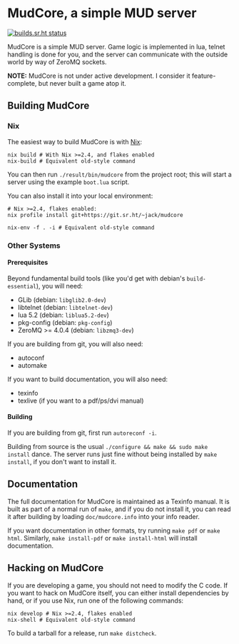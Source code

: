 # MudCore, a simple MUD server

[![builds.sr.ht status](https://builds.sr.ht/~jack/mudcore.svg)](https://builds.sr.ht/~jack/mudcore?)

MudCore is a simple MUD server. Game logic is implemented in lua,
telnet handling is done for you, and the server can communicate with
the outside world by way of ZeroMQ sockets.

**NOTE:** MudCore is not under active development. I consider it
feature-complete, but never built a game atop it.


## Building MudCore

### Nix

The easiest way to build MudCore is with
[Nix](https://nixos.org/nix/):

```
nix build # With Nix >=2.4, and flakes enabled
nix-build # Equivalent old-style command
```

You can then run `./result/bin/mudcore` from the project root; this
will start a server using the example `boot.lua` script.

You can also install it into your local environment:

```
# Nix >=2.4, flakes enabled:
nix profile install git+https://git.sr.ht/~jack/mudcore

nix-env -f . -i # Equivalent old-style command
```

### Other Systems

#### Prerequisites

Beyond fundamental build tools (like you'd get with debian's
`build-essential`), you will need:

* GLib (debian: `libglib2.0-dev`)
* libtelnet (debian: `libtelnet-dev`)
* lua 5.2 (debian: `liblua5.2-dev`)
* pkg-config (debian: `pkg-config`)
* ZeroMQ >= 4.0.4 (debian: `libzmq3-dev`)

If you are building from git, you will also need:

* autoconf
* automake

If you want to build documentation, you will also need:

* texinfo
* texlive (if you want to a pdf/ps/dvi manual)

#### Building

If you are building from git, first run `autoreconf -i`.

Building from source is the usual `./configure && make && sudo make
install` dance. The server runs just fine without being installed by
`make install`, if you don't want to install it.


## Documentation

The full documentation for MudCore is maintained as a Texinfo
manual. It is built as part of a normal run of `make`, and if you do
not install it, you can read it after building by loading
`doc/mudcore.info` into your info reader.

If you want documentation in other formats, try running `make pdf` or
`make html`. Similarly, `make install-pdf` or `make install-html` will
install documentation.


## Hacking on MudCore

If you are developing a game, you should not need to modify the C
code. If you want to hack on MudCore itself, you can either install
dependencies by hand, or if you use Nix, run one of the following commands:

```
nix develop # Nix >=2.4, flakes enabled
nix-shell # Equivalent old-style command
```

To build a tarball for a release, run `make distcheck`.
